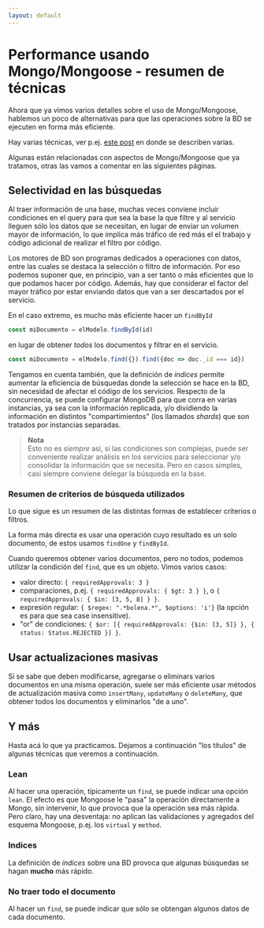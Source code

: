 ```yaml
---
layout: default
---
```


# Performance usando Mongo/Mongoose - resumen de técnicas
Ahora que ya vimos varios detalles sobre el uso de Mongo/Mongoose, hablemos un poco de alternativas para que las operaciones sobre la BD se ejecuten en forma más eficiente.

Hay varias técnicas, ver p.ej. [este post](https://itnext.io/performance-tips-for-mongodb-mongoose-190732a5d382) en donde se describen varias.

Algunas están relacionadas con aspectos de Mongo/Mongoose que ya tratamos, otras las vamos a comentar en las siguientes páginas.


## Selectividad en las búsquedas
Al traer información de una base, muchas veces conviene incluir condiciones en el query para que sea la base la que filtre y al servicio lleguen sólo los datos que se necesitan, en lugar de enviar un volumen mayor de información, lo que implica más tráfico de red más el el trabajo y código adicional de realizar el filtro por código.

Los motores de BD son programas dedicados a operaciones con datos, entre las cuales se destaca la selección o filtro de información. Por eso podemos suponer que, en principio, van a ser tanto o más eficientes que lo que podamos hacer por código. Además, hay que considerar el factor del mayor tráfico por estar enviando datos que van a ser descartados por el servicio.

En el caso extremo, es mucho más eficiente hacer un `findById` 
``` typescript
const miDocumento = elModelo.findById(id)
``` 
en lugar de obtener _todos_ los documentos y filtrar en el servicio.
``` typescript
const miDocumento = elModelo.find({}).find({doc => doc._id === id})
``` 

Tengamos en cuenta también, que la definición de _índices_ permite aumentar la eficiencia de búsquedas donde la selección se hace en la BD, sin necesidad de afectar el código de los servicios.
Respecto de la concurrencia, se puede configurar MongoDB para que corra en varias instancias, ya sea con la información replicada, y/o dividiendo la información en distintos "compartimientos" (los llamados _shards_) que son tratados por instancias separadas.

> **Nota**  
> Esto no es _siempre_ así, si las condiciones son complejas, puede ser conveniente realizar análisis en los servicios para seleccionar y/o consolidar la información que se necesita.
> Pero en casos simples, casi siempre conviene delegar la búsqueda en la base.


### Resumen de criterios de búsqueda utilizados
Lo que sigue es un resumen de las distintas formas de establecer criterios o filtros.

La forma más directa es usar una operación cuyo resultado es un solo documento, de estos usamos `findOne` y `findById`.

Cuando queremos obtener varios documentos, pero no todos, podemos utilizar la condición del `find`, que es un objeto. Vimos varios casos:
- valor directo: `{ requiredApprovals: 3 }`
- comparaciones, p.ej. `{ requiredApprovals: { $gt: 3 } }`, o `{ requiredApprovals: { $in: [3, 5, 8] } }`.
- expresión regular: `{ $regex: ".*bolena.*", $options: 'i'}` (la opción es para que sea case insensitive).
- "or" de condiciones: `{ $or: [{ requiredApprovals: {$in: [3, 5]} }, { status: Status.REJECTED }] }`.


## Usar actualizaciones masivas
Si se sabe que deben modificarse, agregarse o eliminars varios documentos en una misma operación, suele ser más eficiente usar métodos de actualización masiva como `insertMany`, `updateMany` o `deleteMany`, que obtener todos los documentos y eliminarlos "de a uno".


## Y más
Hasta acá lo que ya practicamos. Dejamos a continuación "los títulos" de algunas técnicas que veremos a continuación.

### Lean
Al hacer una operación, típicamente un `find`, se puede indicar una opción `lean`. El efecto es que Mongoose le "pasa" la operación directamente a Mongo, sin intervenir, lo que provoca que la operación sea más rápida.  
Pero claro, hay una desventaja: no aplican las validaciones y agregados del esquema Mongoose, p.ej. los `virtual` y `method`.

### Indices
La definición de _índices_ sobre una BD provoca que algunas búsquedas se hagan **mucho** más rápido.

### No traer todo el documento
Al hacer un `find`, se puede indicar que sólo se obtengan algunos datos de cada documento.

